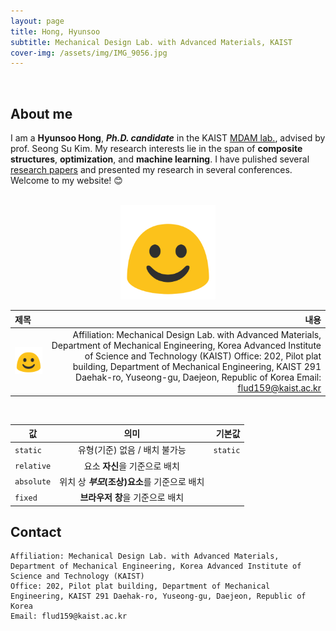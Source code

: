 ```yaml
---
layout: page
title: Hong, Hyunsoo
subtitle: Mechanical Design Lab. with Advanced Materials, KAIST
cover-img: /assets/img/IMG_9056.jpg
---
```


<br/>

## About me

I am a **Hyunsoo Hong**, **_Ph.D. candidate_** in the KAIST [MDAM lab.](https://mdam.kaist.ac.kr), advised by prof. Seong Su Kim. My research interests lie in the span of **composite structures**, **optimization**, and **machine learning**. I have pulished several [research papers](https://scholar.google.com/citations?user=sqkmqoQAAAAJ&hl=en&authuser=1) and presented my research in several conferences. Welcome to my website! &#x1f60a;

<br/>


<center><img src="/assets/img/test.png" width="30%" height="30%"></center>

|제목|내용|
|:---|---:|
|<img src="/assets/img/test.png">|Affiliation: Mechanical Design Lab. with Advanced Materials, Department of Mechanical Engineering, Korea Advanced Institute of Science and Technology (KAIST) Office: 202, Pilot plat building, Department of Mechanical Engineering, KAIST 291 Daehak-ro, Yuseong-gu, Daejeon, Republic of Korea Email: flud159@kaist.ac.kr|

<br/>

값 | 의미 | 기본값
---|:---:|---:
`static` | 유형(기준) 없음 / 배치 불가능 | `static`
`relative` | 요소 **자신**을 기준으로 배치 |
`absolute` | 위치 상 **_부모_(조상)요소**를 기준으로 배치 |
`fixed` | **브라우저 창**을 기준으로 배치 |


## Contact

```
Affiliation: Mechanical Design Lab. with Advanced Materials, Department of Mechanical Engineering, Korea Advanced Institute of Science and Technology (KAIST)
Office: 202, Pilot plat building, Department of Mechanical Engineering, KAIST 291 Daehak-ro, Yuseong-gu, Daejeon, Republic of Korea
Email: flud159@kaist.ac.kr
```
